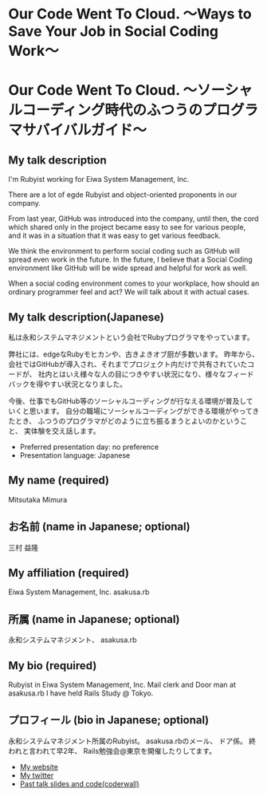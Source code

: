 # Our Code Went To Cloud. 〜Ways to Save Your Job in Social Coding Work〜
# Our Code Went To Cloud. 〜ソーシャルコーディング時代のふつうのプログラマサバイバルガイド〜

## My talk description
I'm Rubyist working for Eiwa System Management, Inc.

There are a lot of egde Rubyist and object-oriented proponents in our company.

From last year, GitHub was introduced into the company, until then, the cord which shared only in the project became easy to see for various people, and it was in a situation that it was easy to get various feedback.

We think the environment to perform social coding such as GitHub will spread even work in the future.
In the future, I believe that a Social Coding environment like GitHub will be wide spread and helpful for work as well.

When a social coding environment comes to your workplace, how should an ordinary programmer feel and act? We will talk about it with actual cases.

## My talk description(Japanese)
私は永和システムマネジメントという会社でRubyプログラマをやっています。

弊社には、edgeなRubyモヒカンや、古きよきオブ厨が多数います。
昨年から、会社ではGitHubが導入され、それまでプロジェクト内だけで共有されていたコードが、
社内とはいえ様々な人の目につきやすい状況になり、様々なフィードバックを得やすい状況となりました。

今後、仕事でもGitHub等のソーシャルコーディングが行なえる環境が普及していくと思います。
自分の職場にソーシャルコーディングができる環境がやってきたとき、
ふつうのプログラマがどのように立ち振るまうとよいのかということ、
実体験を交え話します。

- Preferred presentation day: no preference
- Presentation language: Japanese

## My name (required)
Mitsutaka Mimura
## お名前 (name in Japanese; optional)
三村 益隆

## My affiliation (required)
Eiwa System Management, Inc.
asakusa.rb

## 所属 (name in Japanese; optional)
永和システムマネジメント、 asakusa.rb

## My bio (required)
Rubyist in Eiwa System Management, Inc.
Mail clerk and Door man at asakusa.rb
I have held Rails Study @ Tokyo.


## プロフィール (bio in Japanese; optional)

永和システムマネジメント所属のRubyist。
asakusa.rbのメール、 ドア係。
終われと言われて早2年、 Rails勉強会@東京を開催したりしてます。

- [My website](http://takkanm.github.com/)
- [My twitter](https://twitter.com/#!/takkanm)
- [Past talk slides and code(coderwall)](http://coderwall.com/takkanm)
